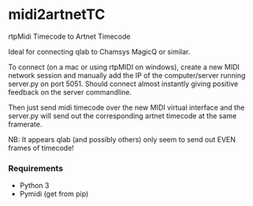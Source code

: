 # midi2artnetTC
rtpMidi Timecode to Artnet Timecode

Ideal for connecting qlab to Chamsys MagicQ or similar.

To connect (on a mac or using rtpMIDI on windows), create a new MIDI network session and manually add the IP of the computer/server running server.py on port 5051.
Should connect almost instantly giving positive feedback on the server commandline.

Then just send midi timecode over the new MIDI virtual interface and the server.py will send out the corresponding artnet timecode at the same framerate.

NB: It appears qlab (and possibly others) only seem to send out EVEN frames of timecode!

### Requirements

* Python 3
* Pymidi (get from pip)

